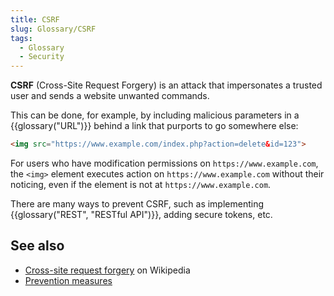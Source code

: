 ```yaml
---
title: CSRF
slug: Glossary/CSRF
tags:
  - Glossary
  - Security
---
```


**CSRF** (Cross-Site Request Forgery) is an attack that impersonates a trusted user and sends a website unwanted commands.

This can be done, for example, by including malicious parameters in a {{glossary("URL")}} behind a link that purports to go somewhere else:

```html
<img src="https://www.example.com/index.php?action=delete&id=123">
```

For users who have modification permissions on `https://www.example.com`, the `<img>` element executes action on `https://www.example.com` without their noticing, even if the element is not at `https://www.example.com`.

There are many ways to prevent CSRF, such as implementing {{glossary("REST", "RESTful API")}}, adding secure tokens, etc.

## See also

- [Cross-site request forgery](https://en.wikipedia.org/wiki/Cross-site_request_forgery) on Wikipedia
- [Prevention measures](https://cheatsheetseries.owasp.org/cheatsheets/Cross-Site_Request_Forgery_Prevention_Cheat_Sheet.html)
